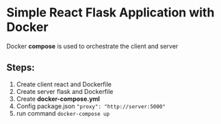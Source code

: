 
# **Simple React Flask Application with Docker**
Docker **compose** is used to orchestrate the client and server
## **Steps:**

1. Create client react and Dockerfile
2. Create server flask and Dockerfile
3. Create **docker-compose.yml**
4. Config package.json `"proxy": "http://server:5000"`
5. run command `docker-compose up`